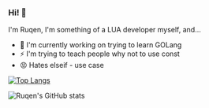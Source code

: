 ### Hi! 👋

I'm Ruqen, I'm something of a LUA developer myself, and...

- 🔭 I'm currently working on trying to learn GOLang
- ⚡ I'm trying to teach people why not to use const
- 😡 Hates elseif - use case

[![Top Langs](https://github-readme-stats.vercel.app/api/top-langs/?username=serhatalmez&layout=compact&langs_count=10&theme=radical)](https://github.com/anuraghazra/github-readme-stats)

![Ruqen's GitHub stats](https://github-readme-stats.vercel.app/api?username=serhatalmez&show_icons=true&theme=radical)
